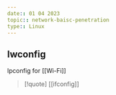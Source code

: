 ```yaml
---
date:: 01 04 2023
topic:: network-baisc-penetration
type:: Linux
---
```

## Iwconfig
Ipconfig for [[Wi-Fi]]


>[!quote] [[ifconfig]]